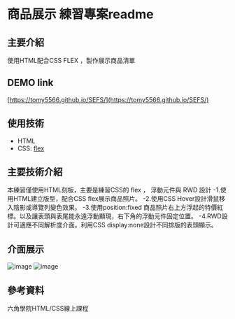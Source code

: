 # 商品展示 練習專案readme

## 主要介紹
使用HTML配合CSS FLEX ，製作展示商品清單

## DEMO link
[https://tomy5566.github.io/SEFS/](https://tomy5566.github.io/SEFS/)

## 使用技術
- HTML
- CSS: [flex](https://developer.mozilla.org/zh-CN/docs/Web/CSS/flex)

## 主要技術介紹
本練習僅使用HTML刻板，主要是練習CSS的 flex ， 浮動元件與 RWD 設計
-1.使用HTML建立版型，配合CSS flex展示商品照片。
-2.使用CSS Hover設計滑鼠移入陰影或導覽列變色效果。
-3.使用position:fixed 商品照片右上方浮起的特價紅標。以及讓表頭與表尾能永遠浮動顯現，右下角的浮動元件固定位置。
-4.RWD設計可適應不同解析度介面。利用CSS display:none設計不同排版的表頭顯示。

## 介面展示

![image](https://i.imgur.com/nP21ow6.png)
![image](https://i.imgur.com/TjRsQeY.png)

## 參考資料
六角學院HTML/CSS線上課程
